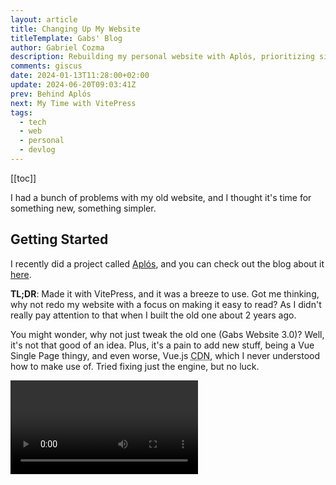 ```yaml
---
layout: article
title: Changing Up My Website
titleTemplate: Gabs' Blog
author: Gabriel Cozma
description: Rebuilding my personal website with Aplós, prioritizing simplicity and readability.
comments: giscus
date: 2024-01-13T11:28:00+02:00
update: 2024-06-20T09:03:41Z
prev: Behind Aplós
next: My Time with VitePress
tags:
  - tech
  - web
  - personal
  - devlog
---
```


[[toc]]

I had a bunch of problems with my old website, and I thought it's time for something new, something simpler.

## Getting Started

I recently did a project called [Aplós](https://aplos.gxbs.me/), and you can check out the blog about it [here](https://gabs.eu.org/blog/posts/behind-apl%C3%B3s).

**TL;DR**: Made it with VitePress, and it was a breeze to use. Got me thinking, why not redo my website with a focus on making it easy to read? As I didn't really pay attention to that when I built the old one about 2 years ago.

You might wonder, why not just tweak the old one (Gabs Website 3.0)? Well, it's not that good of an idea. Plus, it's a pain to add new stuff, being a Vue Single Page thingy, and even worse, Vue.js <abbr title="Content Delivery Network">CDN</abbr>, which I never understood how to make use of. Tried fixing just the engine, but no luck.

<video src="/assets/blog/changing-up-my-website/oldsite-screencast.webm" controls="true" alt="A screencast of the my Old Website on Firefox showing how laggy the transictions were" />

<figcaption>A screencast of the my Old Website on Firefox RPM Desktop showing how laggy the transictions were</figcaption>

It took me too long to sort out the mess and figure out what the website was even telling its visitors. So, I figured, why not start fresh with a new website that's:

1. Easy to read
2. Simple and easy on the eyes
3. Just performs better overall

Sure, it's not the most original idea, but I'm all about readability > originality.

## Aplós Making Life Easier

Surprisingly (or not), Aplós made things a breeze. Most of the time spend was on making the content, not
the looks. The cool thing was, I only had to set up the `config.mts` the way I liked it and then just create the pages I needed using something as simple as Markdown (`index.md`, `projects.md`, & `findme.md`). When thinking about how to show my projects, I thought, why not reuse the style I used for the Posts List on the blog? Seemed easy, and got it working, and boom.

<picture>
<source srcset="/assets/blog/changing-up-my-website/screenshot-dark.png" media="(prefers-color-scheme:dark)">
<img src="/assets/blog/changing-up-my-website/screenshot.png" alt="Screenshot of me writing this blog in Apostrophe">
</picture>

<figcaption>Screenshot of me writing this blog in Apostrophe</figcaption>

## A Fresh Structure

The new website gave me freedom to show off more stuff (no more of the old website's `<p>` & `<span>` limits). Also, I ditched the "everything in one file" deal. Now, each page has its own spot. Much better, right?

I also made a new Blog using Aplós, so I moved the blog into the main repository. Took me 5 minutes to put it in the `/blog/` folder. Here's the new structure:

| Component | Location             |
| --------- | -------------------- |
| About Me  | `pages`, index.md    |
| Projects  | `pages`, projects.md |
| Find Me   | `pages`, findme.md   |
| Blog      | `pages`, /blog/      |

Way better than the old:

| Component | Location            |
| --------- | ------------------- |
| About Me  | `pages`, index.html |
| Projects  | `pages`, index.html |
| Find Me   | `pages`, index.html |
| Blog      | `blog`              |

<br />

- `pages` = main repository
- `blog` = old blog repository

<br />

> The blog folder keeps it straightforward: `/blog/index.md` is the main page, and `/blogs/posts/` is where I have all the posts.
>
> > Sadly I am still figuring out how to auto-list posts on the posts list page. For now, I've made up a simple way to show the latest posts using the `formatter`.

## Design

Check it out, the website has a new look. Tried to keep the old colors, but it's just a simple Aplós design, inspired by [Duckquill](https://daudix.codeberg.page/duckquill/). Shoutout to [Jamie/Monster](https://jamie.garden/) for helping with design suggestions.

## Wrapping Up

In a nutshell, even though I liked the old website, too many issues led me to something better. Also, it's interesting to see how my taste in website looks changed over the past 2 years... And it's a good thing!
